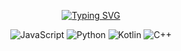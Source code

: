 <p align="center">
  <a href="https://git.io/typing-svg">
    <img src="https://readme-typing-svg.herokuapp.com/?size=30&lines=Hello,+I+am+Achintya!" alt="Typing SVG" />
  </a>
</p>

<p align="center">
  <img src="https://img.shields.io/badge/Code-JavaScript-informational?style=flat&logo=javascript&color=yellow" alt="JavaScript" />
  <img src="https://img.shields.io/badge/Code-Python-informational?style=flat&logo=python&color=blue" alt="Python" />
  <img src="https://img.shields.io/badge/Code-Kotlin-informational?style=flat&logo=kotlin&color=purple" alt="Kotlin" />
  <img src="https://img.shields.io/badge/Code-C++-informational?style=flat&logo=c%2B%2B&color=00599C" alt="C++" />
</p>
